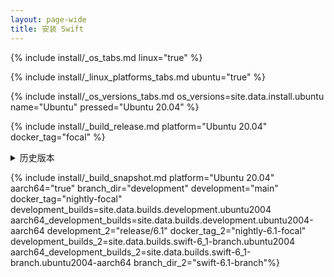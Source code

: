 ```yaml
---
layout: page-wide
title: 安装 Swift
---
```


{% include install/_os_tabs.md linux="true" %}

{% include install/_linux_platforms_tabs.md ubuntu="true" %}

{% include install/_os_versions_tabs.md os_versions=site.data.install.ubuntu  name="Ubuntu" pressed="Ubuntu 20.04" %}

{% include install/_build_release.md platform="Ubuntu 20.04" docker_tag="focal" %}

<details class="download" style="margin-bottom: 0;">
  <summary>历史版本</summary>
  {% include install/_older-releases.md platform="Ubuntu 20.04" %}
</details>

{% include install/_build_snapshot.md platform="Ubuntu 20.04"
aarch64="true"
branch_dir="development"
development="main"
docker_tag="nightly-focal"
development_builds=site.data.builds.development.ubuntu2004
aarch64_development_builds=site.data.builds.development.ubuntu2004-aarch64
development_2="release/6.1"
docker_tag_2="nightly-6.1-focal"
development_builds_2=site.data.builds.swift-6_1-branch.ubuntu2004 aarch64_development_builds_2=site.data.builds.swift-6_1-branch.ubuntu2004-aarch64
branch_dir_2="swift-6.1-branch"%}
